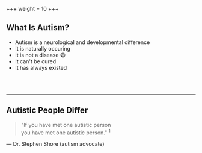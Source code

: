 +++
weight = 10
+++

## What Is Autism?

- Autism is a neurological and developmental difference
- It is naturally occuring
- It is not a disease 😷
- It can't be cured
- It has always existed

<br>
<br>

---

## Autistic People Differ

> "If you have met one autistic person <br>
> you have met one autistic person." <sup>1</sup>

— Dr. Stephen Shore (autism advocate)
